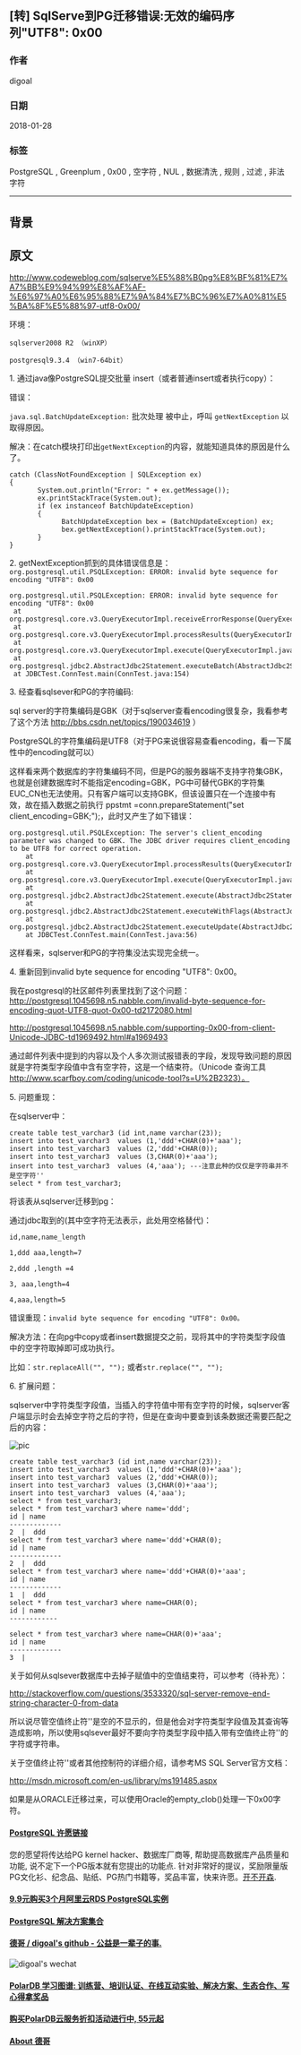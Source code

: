 ## [转] SqlServe到PG迁移错误:无效的编码序列"UTF8": 0x00  
          
### 作者          
digoal          
          
### 日期          
2018-01-28          
          
### 标签          
PostgreSQL , Greenplum , 0x00 , 空字符 , NUL , 数据清洗 , 规则 , 过滤 , 非法字符          
          
----          
          
## 背景       
## 原文
  
http://www.codeweblog.com/sqlserve%E5%88%B0pg%E8%BF%81%E7%A7%BB%E9%94%99%E8%AF%AF-%E6%97%A0%E6%95%88%E7%9A%84%E7%BC%96%E7%A0%81%E5%BA%8F%E5%88%97-utf8-0x00/  
  
环境：  
  
```  
sqlserver2008 R2 （winXP）  
  
postgresql9.3.4 （win7-64bit）  
```  
  
1\. 通过java像PostgreSQL提交批量 insert（或者普通insert或者执行copy）：  
  
错误：  
  
```java.sql.BatchUpdateException:``` 批次处理 被中止，呼叫 ```getNextException``` 以取得原因。  
  
解决：在catch模块打印出```getNextException```的内容，就能知道具体的原因是什么了。  
  
```  
catch (ClassNotFoundException | SQLException ex)  
{  
       System.out.println("Error: " + ex.getMessage());  
       ex.printStackTrace(System.out);  
       if (ex instanceof BatchUpdateException)  
       {  
             BatchUpdateException bex = (BatchUpdateException) ex;  
             bex.getNextException().printStackTrace(System.out);  
       }  
}  
```  
  
2\. getNextException抓到的具体错误信息是：```org.postgresql.util.PSQLException: ERROR: invalid byte sequence for encoding "UTF8": 0x00```  
  
```  
org.postgresql.util.PSQLException: ERROR: invalid byte sequence for encoding "UTF8": 0x00  
 at org.postgresql.core.v3.QueryExecutorImpl.receiveErrorResponse(QueryExecutorImpl.java:2198)  
 at org.postgresql.core.v3.QueryExecutorImpl.processResults(QueryExecutorImpl.java:1927)  
 at org.postgresql.core.v3.QueryExecutorImpl.execute(QueryExecutorImpl.java:405)  
 at org.postgresql.jdbc2.AbstractJdbc2Statement.executeBatch(AbstractJdbc2Statement.java:2892)  
 at JDBCTest.ConnTest.main(ConnTest.java:154)  
```  
  
3\. 经查看sqlsever和PG的字符编码:  
  
sql server的字符集编码是GBK（对于sqlserver查看encoding很复杂，我看参考了这个方法 http://bbs.csdn.net/topics/190034619 ）  
  
PostgreSQL的字符集编码是UTF8（对于PG来说很容易查看encoding，看一下属性中的encoding就可以）  
  
这样看来两个数据库的字符集编码不同，但是PG的服务器端不支持字符集GBK，也就是创建数据库时不能指定encoding=GBK，PG中可替代GBK的字符集EUC_CN也无法使用。只有客户端可以支持GBK，但该设置只在一个连接中有效，故在插入数据之前执行 ppstmt =conn.prepareStatement("set client_encoding=GBK;");，此时又产生了如下错误：  
  
```  
org.postgresql.util.PSQLException: The server's client_encoding parameter was changed to GBK. The JDBC driver requires client_encoding to be UTF8 for correct operation.  
    at org.postgresql.core.v3.QueryExecutorImpl.processResults(QueryExecutorImpl.java:1966)  
    at org.postgresql.core.v3.QueryExecutorImpl.execute(QueryExecutorImpl.java:255)  
    at org.postgresql.jdbc2.AbstractJdbc2Statement.execute(AbstractJdbc2Statement.java:561)  
    at org.postgresql.jdbc2.AbstractJdbc2Statement.executeWithFlags(AbstractJdbc2Statement.java:419)  
    at org.postgresql.jdbc2.AbstractJdbc2Statement.executeUpdate(AbstractJdbc2Statement.java:365)  
    at JDBCTest.ConnTest.main(ConnTest.java:56)  
```  
  
这样看来，sqlserver和PG的字符集没法实现完全统一。  
  
4\. 重新回到invalid byte sequence for encoding "UTF8": 0x00。  
  
我在postgresql的社区邮件列表里找到了这个问题：http://postgresql.1045698.n5.nabble.com/invalid-byte-sequence-for-encoding-quot-UTF8-quot-0x00-td2172080.html  
  
http://postgresql.1045698.n5.nabble.com/supporting-0x00-from-client-Unicode-JDBC-td1969492.html#a1969493  
  
通过邮件列表中提到的内容以及个人多次测试报错表的字段，发现导致问题的原因就是字符类型字段值中含有空字符，这是一个结束符。（Unicode 查询工具 http://www.scarfboy.com/coding/unicode-tool?s=U%2B2323）。  
  
5\. 问题重现：  
  
在sqlserver中：  
  
```  
create table test_varchar3 (id int,name varchar(23));  
insert into test_varchar3  values (1,'ddd'+CHAR(0)+'aaa');  
insert into test_varchar3  values (2,'ddd'+CHAR(0));  
insert into test_varchar3  values (3,CHAR(0)+'aaa');  
insert into test_varchar3  values (4,'aaa'); ---注意此种的仅仅是字符串并不是空字符''  
select * from test_varchar3;  
```  
  
将该表从sqlserver迁移到pg：  
  
通过jdbc取到的(其中空字符无法表示，此处用空格替代)：  
  
```  
id,name,name_length  
  
1,ddd aaa,length=7  
  
2,ddd ,length =4  
  
3, aaa,length=4  
  
4,aaa,length=5  
```  
  
错误重现：```invalid byte sequence for encoding "UTF8": 0x00。```  
  
解决方法：在向pg中copy或者insert数据提交之前，现将其中的字符类型字段值中的空字符取掉即可成功执行。  
  
比如：```str.replaceAll("", "");``` 或者```str.replace("", "");```  
  
6\. 扩展问题：  
  
sqlserver中字符类型字段值，当插入的字符值中带有空字符的时候，sqlserver客户端显示时会去掉空字符之后的字符，但是在查询中要查到该条数据还需要匹配之后的内容：  
  
![pic](20180128_02_pic_001.jpg)  
  
```  
create table test_varchar3 (id int,name varchar(23));  
insert into test_varchar3  values (1,'ddd'+CHAR(0)+'aaa');  
insert into test_varchar3  values (2,'ddd'+CHAR(0));  
insert into test_varchar3  values (3,CHAR(0)+'aaa');  
insert into test_varchar3  values (4,'aaa');  
select * from test_varchar3;  
select * from test_varchar3 where name='ddd';  
id | name  
-------------  
2  |  ddd  
select * from test_varchar3 where name='ddd'+CHAR(0);  
id | name  
-------------  
2  |  ddd  
select * from test_varchar3 where name='ddd'+CHAR(0)+'aaa';  
id | name  
-------------  
1  |  ddd  
select * from test_varchar3 where name=CHAR(0);  
id | name  
------------  
  
select * from test_varchar3 where name=CHAR(0)+'aaa';  
id | name  
-------------  
3  |     
```  
  
关于如何从sqlsever数据库中去掉子赋值中的空值结束符，可以参考（待补充）：  
  
http://stackoverflow.com/questions/3533320/sql-server-remove-end-string-character-0-from-data  
  
所以说尽管空值终止符''是空的不显示的，但是他会对字符类型字段值及其查询等造成影响，所以使用sqlsever最好不要向字符类型字段中插入带有空值终止符''的字符或字符串。  
  
关于空值终止符''或者其他控制符的详细介绍，请参考MS SQL Server官方文档：  
  
http://msdn.microsoft.com/en-us/library/ms191485.aspx  
   
如果是从ORACLE迁移过来，可以使用Oracle的empty_clob()处理一下0x00字符。   
  
  
  
  
  
  
  
  
  
  
  
  
  
  
  
  
  
  
  
  
  
  
  
  
  
  
  
  
  
  
  
  
  
  
  
  
  
  
  
  
  
  
  
  
  
  
  
  
  
  
  
  
  
  
  
  
  
  
  
  
  
  
  
  
  
  
  
  
  
  
  
  
  
#### [PostgreSQL 许愿链接](https://github.com/digoal/blog/issues/76 "269ac3d1c492e938c0191101c7238216")
您的愿望将传达给PG kernel hacker、数据库厂商等, 帮助提高数据库产品质量和功能, 说不定下一个PG版本就有您提出的功能点. 针对非常好的提议，奖励限量版PG文化衫、纪念品、贴纸、PG热门书籍等，奖品丰富，快来许愿。[开不开森](https://github.com/digoal/blog/issues/76 "269ac3d1c492e938c0191101c7238216").  
  
  
#### [9.9元购买3个月阿里云RDS PostgreSQL实例](https://www.aliyun.com/database/postgresqlactivity "57258f76c37864c6e6d23383d05714ea")
  
  
#### [PostgreSQL 解决方案集合](https://yq.aliyun.com/topic/118 "40cff096e9ed7122c512b35d8561d9c8")
  
  
#### [德哥 / digoal's github - 公益是一辈子的事.](https://github.com/digoal/blog/blob/master/README.md "22709685feb7cab07d30f30387f0a9ae")
  
  
![digoal's wechat](../pic/digoal_weixin.jpg "f7ad92eeba24523fd47a6e1a0e691b59")
  
  
#### [PolarDB 学习图谱: 训练营、培训认证、在线互动实验、解决方案、生态合作、写心得拿奖品](https://www.aliyun.com/database/openpolardb/activity "8642f60e04ed0c814bf9cb9677976bd4")
  
  
#### [购买PolarDB云服务折扣活动进行中, 55元起](https://www.aliyun.com/activity/new/polardb-yunparter?userCode=bsb3t4al "e0495c413bedacabb75ff1e880be465a")
  
  
#### [About 德哥](https://github.com/digoal/blog/blob/master/me/readme.md "a37735981e7704886ffd590565582dd0")
  
